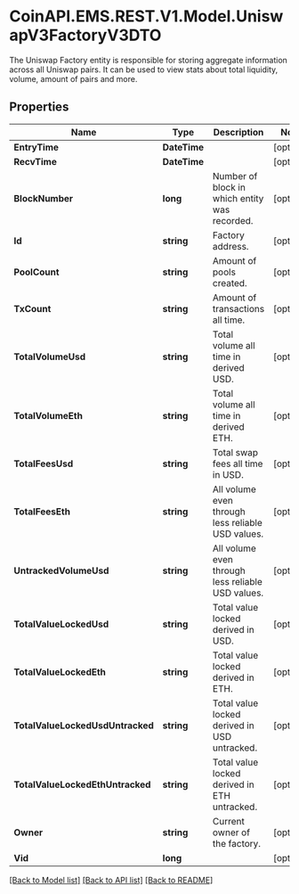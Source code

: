# CoinAPI.EMS.REST.V1.Model.UniswapV3FactoryV3DTO
The Uniswap Factory entity is responsible for storing aggregate information across all Uniswap pairs. It can be used to view stats about total liquidity, volume, amount of pairs and more.

## Properties

Name | Type | Description | Notes
------------ | ------------- | ------------- | -------------
**EntryTime** | **DateTime** |  | [optional] 
**RecvTime** | **DateTime** |  | [optional] 
**BlockNumber** | **long** | Number of block in which entity was recorded. | [optional] 
**Id** | **string** | Factory address. | [optional] 
**PoolCount** | **string** | Amount of pools created. | [optional] 
**TxCount** | **string** | Amount of transactions all time. | [optional] 
**TotalVolumeUsd** | **string** | Total volume all time in derived USD. | [optional] 
**TotalVolumeEth** | **string** | Total volume all time in derived ETH. | [optional] 
**TotalFeesUsd** | **string** | Total swap fees all time in USD. | [optional] 
**TotalFeesEth** | **string** | All volume even through less reliable USD values. | [optional] 
**UntrackedVolumeUsd** | **string** | All volume even through less reliable USD values. | [optional] 
**TotalValueLockedUsd** | **string** | Total value locked derived in USD. | [optional] 
**TotalValueLockedEth** | **string** | Total value locked derived in ETH. | [optional] 
**TotalValueLockedUsdUntracked** | **string** | Total value locked derived in USD untracked. | [optional] 
**TotalValueLockedEthUntracked** | **string** | Total value locked derived in ETH untracked. | [optional] 
**Owner** | **string** | Current owner of the factory. | [optional] 
**Vid** | **long** |  | [optional] 

[[Back to Model list]](../README.md#documentation-for-models) [[Back to API list]](../README.md#documentation-for-api-endpoints) [[Back to README]](../README.md)


